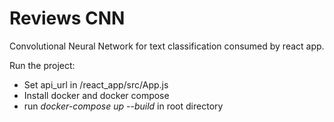 ﻿# Reviews CNN

Convolutional Neural Network for text classification consumed by react app.

Run the project:

- Set api_url in /react_app/src/App.js
- Install docker and docker compose
- run <i>docker-compose up --build</i> in root directory
